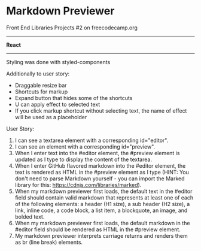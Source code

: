 # Markdown Previewer
Front End Libraries Projects #2  on freecodecamp.org


---

**React**

---
Styling was done with styled-components

Additionally to user story:
- Draggable resize bar
- Shortcuts for markup
- Expand button that hides some of the shortcuts
- U can apply effect to selected text
- If you click markup shortcut without selecting text, the name of effect will be used as a placeholder

User Story:

1. I can see a textarea element with a corresponding id="editor".
2. I can see an element with a corresponding id="preview".
3. When I enter text into the #editor element, the #preview element is updated as I type to display the content of the textarea.
4. When I enter GitHub flavored markdown into the #editor element, the text is rendered as HTML in the #preview element as I type (HINT: You don't need to parse Markdown yourself - you can import the Marked library for this: https://cdnjs.com/libraries/marked).
5. When my markdown previewer first loads, the default text in the #editor field should contain valid markdown that represents at least one of each of the following elements: a header (H1 size), a sub header (H2 size), a link, inline code, a code block, a list item, a blockquote, an image, and bolded text.
6. When my markdown previewer first loads, the default markdown in the #editor field should be rendered as HTML in the #preview element.
7. My markdown previewer interprets carriage returns and renders them as br (line break) elements.